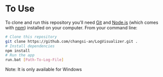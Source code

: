 # To Use

To clone and run this repository you'll need [Git](https://git-scm.com) and [Node.js](https://nodejs.org/en/download/) (which comes with [npm](http://npmjs.com)) installed on your computer. From your command line:

```bash
# Clone this repository
git clone https://github.com/changsi-an/LogVisualizer.git .
# Install dependencies
npm install
# Run the app
run.bat [Path-To-Log-File]
```

Note: It is only available for  Windows